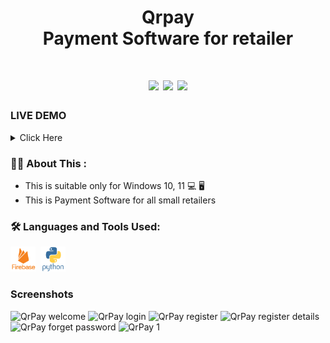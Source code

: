 <div id="header" align="center">
  <h1>
  Qrpay</br>
  Payment Software for retailer
  <h1>
  <img src="https://media.giphy.com/media/vhVqGkxDYxAaRbOWVp/giphy.gif" width="150"/>
  <img src="https://media.giphy.com/media/KAq5w47R9rmTuvWOWa/giphy.gif" width="150"/>
  <img src="https://media.giphy.com/media/HscDLzkO8EOTmgkhQP/giphy.gif" width="150"/>
</div>
  
### LIVE DEMO
  <details><summary>Click Here</summary>
<p>

#### Download From Here
 <h3><a href='https://mega.nz/file/PdAkyawL#ZYMTJxwck13qLGDiMDbhtDkKcxkDBmNzYb4Qq691It0'>QrPay</a></h3>
  
</p>
</details>

### :man_technologist: About This :
- This is suitable only for Windows 10, 11 :computer: :desktop_computer:
- This is Payment Software for all small retailers

### :hammer_and_wrench: Languages and Tools Used:

<div>
  <img src="https://github.com/devicons/devicon/blob/master/icons/firebase/firebase-plain-wordmark.svg" title="Firebase" alt="Firebase" width="40" height="40"/>&nbsp;
  <img src="https://github.com/devicons/devicon/blob/master/icons/python/python-original-wordmark.svg" title="Python"  alt="Python" width="40" height="40"/>&nbsp;
</div>

### Screenshots
  
![QrPay welcome ](https://user-images.githubusercontent.com/64766478/188495413-fc1321be-ee19-4fe7-8528-1a00c6835883.jpg)
![QrPay login](https://user-images.githubusercontent.com/64766478/188495537-4f0120a8-3922-4639-b061-4e4c6425cf75.jpg)
![QrPay register](https://user-images.githubusercontent.com/64766478/188495650-350e9a38-0234-420a-abcd-608bd1dd595a.jpg)
![QrPay register details](https://user-images.githubusercontent.com/64766478/188495660-7f5f20a3-6862-444b-9ddd-82fbe47fd16e.jpg)
![QrPay forget password ](https://user-images.githubusercontent.com/64766478/188495679-585d4b04-4f1c-4598-86c4-a31a7bffdc04.jpg)
![QrPay 1](https://user-images.githubusercontent.com/64766478/188495313-1f7b83cd-1e38-4437-b7f6-5795708e07d3.jpg)
